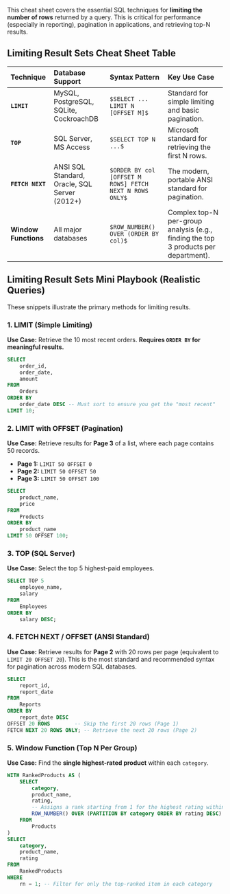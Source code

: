 This cheat sheet covers the essential SQL techniques for **limiting the number of rows** returned by a query. This is critical for performance (especially in reporting), pagination in applications, and retrieving top-N results.

## Limiting Result Sets Cheat Sheet Table

| Technique | Database Support | Syntax Pattern | Key Use Case |
| :--- | :--- | :--- | :--- |
| **`LIMIT`** | MySQL, PostgreSQL, SQLite, CockroachDB | `$SELECT ... LIMIT N [OFFSET M]$` | Standard for simple limiting and basic pagination. |
| **`TOP`** | SQL Server, MS Access | `$SELECT TOP N ...$` | Microsoft standard for retrieving the first N rows. |
| **`FETCH NEXT`** | ANSI SQL Standard, Oracle, SQL Server (2012+) | `$ORDER BY col [OFFSET M ROWS] FETCH NEXT N ROWS ONLY$` | The modern, portable ANSI standard for pagination. |
| **Window Functions** | All major databases | `$ROW_NUMBER() OVER (ORDER BY col)$` | Complex top-N per-group analysis (e.g., finding the top 3 products per department). |

## Limiting Result Sets Mini Playbook (Realistic Queries)

These snippets illustrate the primary methods for limiting results.

### 1\. LIMIT (Simple Limiting)

**Use Case:** Retrieve the 10 most recent orders. **Requires `ORDER BY` for meaningful results.**

```sql
SELECT
    order_id,
    order_date,
    amount
FROM
    Orders
ORDER BY
    order_date DESC -- Must sort to ensure you get the "most recent"
LIMIT 10;
```

### 2\. LIMIT with OFFSET (Pagination)

**Use Case:** Retrieve results for **Page 3** of a list, where each page contains 50 records.

  * **Page 1:** `LIMIT 50 OFFSET 0`
  * **Page 2:** `LIMIT 50 OFFSET 50`
  * **Page 3:** `LIMIT 50 OFFSET 100`

<!-- end list -->

```sql
SELECT
    product_name,
    price
FROM
    Products
ORDER BY
    product_name
LIMIT 50 OFFSET 100;
```

### 3\. TOP (SQL Server)

**Use Case:** Select the top 5 highest-paid employees.

```sql
SELECT TOP 5
    employee_name,
    salary
FROM
    Employees
ORDER BY
    salary DESC;
```

### 4\. FETCH NEXT / OFFSET (ANSI Standard)

**Use Case:** Retrieve results for **Page 2** with 20 rows per page (equivalent to `LIMIT 20 OFFSET 20`). This is the most standard and recommended syntax for pagination across modern SQL databases.

```sql
SELECT
    report_id,
    report_date
FROM
    Reports
ORDER BY
    report_date DESC
OFFSET 20 ROWS        -- Skip the first 20 rows (Page 1)
FETCH NEXT 20 ROWS ONLY; -- Retrieve the next 20 rows (Page 2)
```

### 5\. Window Function (Top N Per Group)

**Use Case:** Find the **single highest-rated product** within each `category`.

```sql
WITH RankedProducts AS (
    SELECT
        category,
        product_name,
        rating,
        -- Assigns a rank starting from 1 for the highest rating within each category
        ROW_NUMBER() OVER (PARTITION BY category ORDER BY rating DESC) AS rn
    FROM
        Products
)
SELECT
    category,
    product_name,
    rating
FROM
    RankedProducts
WHERE
    rn = 1; -- Filter for only the top-ranked item in each category
```

